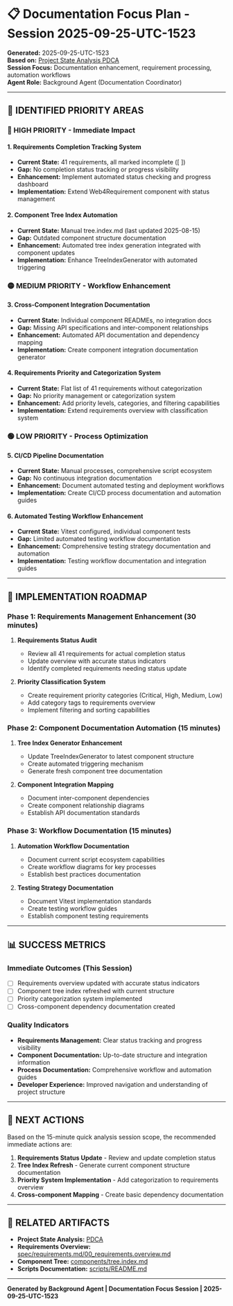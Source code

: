 # 📋 **Documentation Focus Plan - Session 2025-09-25-UTC-1523**

**Generated:** 2025-09-25-UTC-1523  
**Based on:** [Project State Analysis PDCA](./pdca/2025-09-25-UTC-1523-project-state-analysis.md)  
**Session Focus:** Documentation enhancement, requirement processing, automation workflows  
**Agent Role:** Background Agent (Documentation Coordinator)  

---

## **🎯 IDENTIFIED PRIORITY AREAS**

### **🔴 HIGH PRIORITY - Immediate Impact**

#### **1. Requirements Completion Tracking System**
- **Current State:** 41 requirements, all marked incomplete ([ ])
- **Gap:** No completion status tracking or progress visibility
- **Enhancement:** Implement automated status checking and progress dashboard
- **Implementation:** Extend Web4Requirement component with status management

#### **2. Component Tree Index Automation**
- **Current State:** Manual tree.index.md (last updated 2025-08-15) 
- **Gap:** Outdated component structure documentation
- **Enhancement:** Automated tree index generation integrated with component updates
- **Implementation:** Enhance TreeIndexGenerator with automated triggering

### **🟡 MEDIUM PRIORITY - Workflow Enhancement**

#### **3. Cross-Component Integration Documentation**
- **Current State:** Individual component READMEs, no integration docs
- **Gap:** Missing API specifications and inter-component relationships
- **Enhancement:** Automated API documentation and dependency mapping
- **Implementation:** Create component integration documentation generator

#### **4. Requirements Priority and Categorization System**
- **Current State:** Flat list of 41 requirements without categorization
- **Gap:** No priority management or categorization system
- **Enhancement:** Add priority levels, categories, and filtering capabilities
- **Implementation:** Extend requirements overview with classification system

### **🟢 LOW PRIORITY - Process Optimization**

#### **5. CI/CD Pipeline Documentation**
- **Current State:** Manual processes, comprehensive script ecosystem
- **Gap:** No continuous integration documentation
- **Enhancement:** Document automated testing and deployment workflows
- **Implementation:** Create CI/CD process documentation and automation guides

#### **6. Automated Testing Workflow Enhancement**
- **Current State:** Vitest configured, individual component tests
- **Gap:** Limited automated testing workflow documentation
- **Enhancement:** Comprehensive testing strategy documentation and automation
- **Implementation:** Testing workflow documentation and integration guides

---

## **🔧 IMPLEMENTATION ROADMAP**

### **Phase 1: Requirements Management Enhancement (30 minutes)**
1. **Requirements Status Audit**
   - Review all 41 requirements for actual completion status
   - Update overview with accurate status indicators
   - Identify completed requirements needing status update

2. **Priority Classification System**
   - Create requirement priority categories (Critical, High, Medium, Low)
   - Add category tags to requirements overview
   - Implement filtering and sorting capabilities

### **Phase 2: Component Documentation Automation (15 minutes)**
1. **Tree Index Generator Enhancement**
   - Update TreeIndexGenerator to latest component structure
   - Create automated triggering mechanism
   - Generate fresh component tree documentation

2. **Component Integration Mapping**
   - Document inter-component dependencies
   - Create component relationship diagrams
   - Establish API documentation standards

### **Phase 3: Workflow Documentation (15 minutes)**
1. **Automation Workflow Documentation**
   - Document current script ecosystem capabilities
   - Create workflow diagrams for key processes
   - Establish best practices documentation

2. **Testing Strategy Documentation**
   - Document Vitest implementation standards
   - Create testing workflow guides
   - Establish component testing requirements

---

## **📊 SUCCESS METRICS**

### **Immediate Outcomes (This Session)**
- [ ] Requirements overview updated with accurate status indicators
- [ ] Component tree index refreshed with current structure
- [ ] Priority categorization system implemented
- [ ] Cross-component dependency documentation created

### **Quality Indicators**
- **Requirements Management:** Clear status tracking and progress visibility
- **Component Documentation:** Up-to-date structure and integration information
- **Process Documentation:** Comprehensive workflow and automation guides
- **Developer Experience:** Improved navigation and understanding of project structure

---

## **🎯 NEXT ACTIONS**

Based on the 15-minute quick analysis session scope, the recommended immediate actions are:

1. **Requirements Status Update** - Review and update completion status
2. **Tree Index Refresh** - Generate current component structure documentation  
3. **Priority System Implementation** - Add categorization to requirements overview
4. **Cross-component Mapping** - Create basic dependency documentation

---

## **📎 RELATED ARTIFACTS**

- **Project State Analysis:** [PDCA](./pdca/2025-09-25-UTC-1523-project-state-analysis.md)
- **Requirements Overview:** [spec/requirements.md/00_requirements.overview.md](../../spec/requirements.md/00_requirements.overview.md)
- **Component Tree:** [components/tree.index.md](../../components/tree.index.md)
- **Scripts Documentation:** [scripts/README.md](../../scripts/README.md)

---

**Generated by Background Agent | Documentation Focus Session | 2025-09-25-UTC-1523**